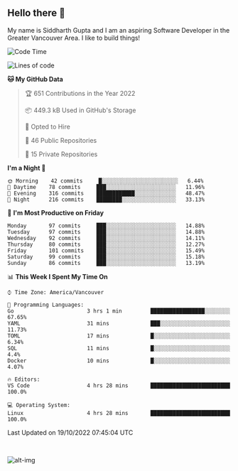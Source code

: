 ## Hello there :wave:

My name is Siddharth Gupta and I am an aspiring Software Developer in the Greater Vancouver Area. I like to build things!

<!-- ![gif](https://github.com/siddg97/siddg97/blob/master/dino.gif) -->

<!--START_SECTION:waka-->
![Code Time](http://img.shields.io/badge/Code%20Time-1%2C870%20hrs%2029%20mins-blue)

![Lines of code](https://img.shields.io/badge/From%20Hello%20World%20I%27ve%20Written-5%20Million%20lines%20of%20code-blue)

**🐱 My GitHub Data** 

> 🏆 651 Contributions in the Year 2022
 > 
> 📦 449.3 kB Used in GitHub's Storage 
 > 
> 💼 Opted to Hire
 > 
> 📜 46 Public Repositories 
 > 
> 🔑 15 Private Repositories  
 > 
**I'm a Night 🦉** 

```text
🌞 Morning    42 commits     █░░░░░░░░░░░░░░░░░░░░░░░░   6.44% 
🌆 Daytime    78 commits     ███░░░░░░░░░░░░░░░░░░░░░░   11.96% 
🌃 Evening    316 commits    ████████████░░░░░░░░░░░░░   48.47% 
🌙 Night      216 commits    ████████░░░░░░░░░░░░░░░░░   33.13%

```
📅 **I'm Most Productive on Friday** 

```text
Monday       97 commits     ███░░░░░░░░░░░░░░░░░░░░░░   14.88% 
Tuesday      97 commits     ███░░░░░░░░░░░░░░░░░░░░░░   14.88% 
Wednesday    92 commits     ███░░░░░░░░░░░░░░░░░░░░░░   14.11% 
Thursday     80 commits     ███░░░░░░░░░░░░░░░░░░░░░░   12.27% 
Friday       101 commits    ███░░░░░░░░░░░░░░░░░░░░░░   15.49% 
Saturday     99 commits     ███░░░░░░░░░░░░░░░░░░░░░░   15.18% 
Sunday       86 commits     ███░░░░░░░░░░░░░░░░░░░░░░   13.19%

```


📊 **This Week I Spent My Time On** 

```text
⌚︎ Time Zone: America/Vancouver

💬 Programming Languages: 
Go                       3 hrs 1 min         █████████████████░░░░░░░░   67.65% 
YAML                     31 mins             ███░░░░░░░░░░░░░░░░░░░░░░   11.73% 
TOML                     17 mins             █░░░░░░░░░░░░░░░░░░░░░░░░   6.34% 
SQL                      11 mins             █░░░░░░░░░░░░░░░░░░░░░░░░   4.4% 
Docker                   10 mins             █░░░░░░░░░░░░░░░░░░░░░░░░   4.07%

🔥 Editors: 
VS Code                  4 hrs 28 mins       █████████████████████████   100.0%

💻 Operating System: 
Linux                    4 hrs 28 mins       █████████████████████████   100.0%

```


 Last Updated on 19/10/2022 07:45:04 UTC
<!--END_SECTION:waka-->

<br>

![alt-img](https://github-readme-stats.vercel.app/api?username=siddg97&count_private=true&theme=nightowl&show_icons=true)

